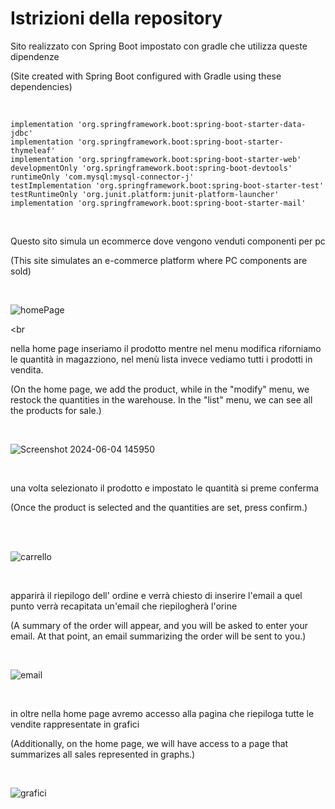<h1>Istrizioni della repository</h1>

<p>Sito realizzato con Spring Boot impostato con gradle che utilizza queste dipendenze</p>
<p>(Site created with Spring Boot configured with Gradle using these dependencies)</p><br>

```shimplementation 'com.fasterxml.jackson.core:jackson-databind:2.17.1' 
implementation 'org.springframework.boot:spring-boot-starter-data-jdbc'
implementation 'org.springframework.boot:spring-boot-starter-thymeleaf'
implementation 'org.springframework.boot:spring-boot-starter-web'
developmentOnly 'org.springframework.boot:spring-boot-devtools'
runtimeOnly 'com.mysql:mysql-connector-j'
testImplementation 'org.springframework.boot:spring-boot-starter-test'
testRuntimeOnly 'org.junit.platform:junit-platform-launcher'
implementation 'org.springframework.boot:spring-boot-starter-mail'
```

<br><p>Questo sito simula un ecommerce dove vengono venduti componenti per pc </p>
<p>(This site simulates an e-commerce platform where PC components are sold)</p><br>

![homePage](https://github.com/FabioBl77/AppSpringBoot/assets/167991278/7d2d4969-6840-440e-a670-668989ae1ff6)

<br<p>nella home page inseriamo il prodotto mentre 
nel menu modifica riforniamo le quantità in magazziono, nel menù lista invece vediamo tutti i prodotti in vendita.</p>
<p>(On the home page, we add the product, while in the "modify" menu, we restock the quantities in the warehouse. In the "list" menu, we can see all the products for sale.)</p><br>

![Screenshot 2024-06-04 145950](https://github.com/FabioBl77/AppSpringBoot/assets/167991278/f7e87312-0908-4e36-8cb6-fd3cacb076a6)



<br><p>una volta selezionato il prodotto e impostato le quantità si preme conferma</b>
<p>(Once the product is selected and the quantities are set, press confirm.)</p><br><br>



![carrello](https://github.com/FabioBl77/AppSpringBoot/assets/167991278/0ea109f9-79a7-4b54-b24f-d41e42058932)



<br><p>apparirà il riepilogo dell' ordine e verrà chiesto di inserire l'email
a quel punto verrà recapitata un'email che riepilogherà l'orine</p>
<p>(A summary of the order will appear, and you will be asked to enter your email. At that point, an email summarizing the order will be sent to you.)</p><br>



![email](https://github.com/FabioBl77/AppSpringBoot/assets/167991278/83c71a1c-0af6-426c-bfe4-53f06ca1f4b9)



<br><p>in oltre nella home page avremo accesso alla pagina che riepiloga tutte le vendite rappresentate in grafici</P>
<p>(Additionally, on the home page, we will have access to a page that summarizes all sales represented in graphs.)</p><br>



![grafici](https://github.com/FabioBl77/AppSpringBoot/assets/167991278/8daf8bf4-0eef-4fc0-afa0-5cf722f04186)




